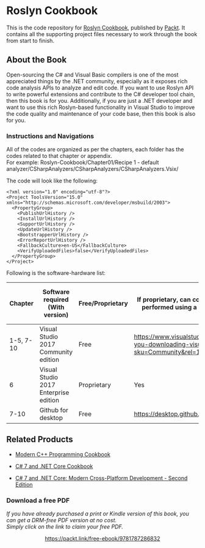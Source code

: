 # Roslyn Cookbook
This is the code repository for [Roslyn Cookbook](https://www.packtpub.com/application-development/roslyn-cookbook?utm_source=github&utm_medium=repository&utm_campaign=9781787286832), published by [Packt](https://www.packtpub.com/). It contains all the supporting project files necessary to work through the book from start to finish.
## About the Book
Open-sourcing the C# and Visual Basic compilers is one of the most appreciated things by the .NET community, especially as it exposes rich code analysis APIs to analyze and edit code. If you want to use Roslyn API to write powerful extensions and contribute to the C# developer tool chain, then this book is for you. Additionally, if you are just a .NET developer and want to use this rich Roslyn-based functionality in Visual Studio to improve the code quality and maintenance of your code base, then this book is also for you.
### Instructions and Navigations
All of the codes are organized as per the chapters, each folder has the codes related to that chapter or appendix.                   
For example: Roslyn-Cookbook/Chapter01/Recipe 1 - default analyzer/CSharpAnalyzers/CSharpAnalyzers/CSharpAnalyzers.Vsix/

The code will look like the following:
```
﻿<?xml version="1.0" encoding="utf-8"?>
<Project ToolsVersion="15.0" xmlns="http://schemas.microsoft.com/developer/msbuild/2003">
  <PropertyGroup>
    <PublishUrlHistory />
    <InstallUrlHistory />
    <SupportUrlHistory />
    <UpdateUrlHistory />
    <BootstrapperUrlHistory />
    <ErrorReportUrlHistory />
    <FallbackCulture>en-US</FallbackCulture>
    <VerifyUploadedFiles>false</VerifyUploadedFiles>
  </PropertyGroup>
</Project>
```

Following is the software-hardware list:

| Chapter  | Software required (With version) | Free/Proprietary | If proprietary, can code testing be performed using a trial version | If proprietary, then cost of the software | Download links to the software |
| ------------- | ------------- | ------------- | ------------- | ------------- | ------------- |
| 1-5, 7-10 | Visual Studio 2017 Community edition | Free | https://www.visualstudio.com/thank-you-downloading-visual-studio/?sku=Community&rel=15 |  |  |
| 6 | Visual Studio 2017 Enterprise edition | Proprietary | Yes | $499 | https://www.visualstudio.cm/thank-you-downloading-visual-studio/?sku=Enterprise&rel=15 |
| 7-10 | Github for desktop | Free | https://desktop.github.com/ |  |  |

## Related Products
 
  
* [Modern C++ Programming Cookbook](https://www.packtpub.com/application-development/modern-c-programming-cookbook?utm_source=github&utm_medium=repository&utm_campaign=9781786465184)
  
  
* [C# 7 and .NET Core Cookbook](https://www.packtpub.com/application-development/c-7-and-net-core-cookbook?utm_source=github&utm_medium=repository&utm_campaign=9781787286276)
  
  
* [C# 7 and .NET Core: Modern Cross-Platform Development - Second Edition](https://www.packtpub.com/application-development/c-7-and-net-core-modern-cross-platform-development-second-edition?utm_source=github&utm_medium=repository&utm_campaign=9781787129559)
### Download a free PDF

 <i>If you have already purchased a print or Kindle version of this book, you can get a DRM-free PDF version at no cost.<br>Simply click on the link to claim your free PDF.</i>
<p align="center"> <a href="https://packt.link/free-ebook/9781787286832">https://packt.link/free-ebook/9781787286832 </a> </p>